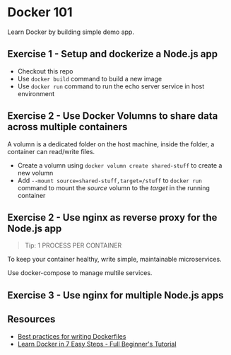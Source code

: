 # Docker 101

Learn Docker by building simple demo app.

## Exercise 1 - Setup and dockerize a Node.js app

* Checkout this repo
* Use `docker build` command to build a new image
* Use `docker run` command to run the echo server service in host environment

## Exercise 2 - Use Docker Volumns to share data across multiple containers

A volumn is a dedicated folder on the host machine, inside the folder, a container can read/write files.

* Create a volumn using `docker volumn create shared-stuff` to create a new volumn
* Add `--mount source=shared-stuff,target=/stuff` to `docker run` command to mount the *source* volumn to the *target* in the running container

## Exercise 2 - Use nginx as reverse proxy for the Node.js app

> Tip: 1 PROCESS PER CONTAINER

To keep your container healthy, write simple, maintainable microservices.

Use docker-compose to manage multile services.

## Exercise 3 - Use nginx for multiple Node.js apps


## Resources

* [Best practices for writing Dockerfiles](https://docs.docker.com/develop/develop-images/dockerfile_best-practices/)
* [Learn Docker in 7 Easy Steps - Full Beginner's Tutorial](https://www.youtube.com/watch?v=gAkwW2tuIqE)
